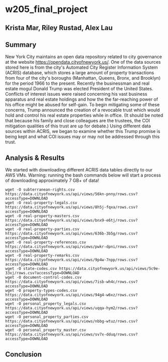 # w205_final_project
## Krista Mar, Riley Rustad, Alex Lau

## Summary
New York City maintains an open data repository related to city governance at the website https://opendata.cityofnewyork.us/. One of the data sources stored here is from the city's Automated City Register Information System (ACRIS) database, which stores a large amount of property transactions from four of the city's boroughs (Manhattan, Queens, Bronx, and Brooklyn) for the period 1966 to the present. Recently the businessman and real estate mogul Donald Trump was elected President of the United States. Conflicts of interest issues were raised concerning his vast business apparatus and real estate holdings and how the the far-reaching power of his office might be abused for self-gain. To begin mitigating some of these concerns, Trump announced the creation of a revocable trust which would hold and control his real estate properties while in office. (It should be noted that because his family and close colleagues are the trustees, the COI mitigation qualities of this trust are up for debate.) Using different data sources within ACRIS, we began to examine whether this Trump promise is being kept and what COI issues may or may not be addressed through this trust.

## Analysis & Results
We started with downloading different ACRIS data tables directly to our AWS VMs. Warning: running the bash commands below will start a process of downloading approximately 7 GB+ of data!
```
wget -O subterranean-rights.csv https://data.cityofnewyork.us/api/views/56kn-pnny/rows.csv?accessType=DOWNLOAD
wget -O real-property-legals.csv https://data.cityofnewyork.us/api/views/8h5j-fqxa/rows.csv?accessType=DOWNLOAD
wget -O real-property-masters.csv https://data.cityofnewyork.us/api/views/bnx9-e6tj/rows.csv?accessType=DOWNLOAD
wget -O real-property-parties.csv https://data.cityofnewyork.us/api/views/636b-3b5g/rows.csv?accessType=DOWNLOAD
wget -O real-property-references.csv https://data.cityofnewyork.us/api/views/pwkr-dpni/rows.csv?accessType=DOWNLOAD
wget -O real-property-remarks.csv https://data.cityofnewyork.us/api/views/9p4w-7npp/rows.csv?accessType=DOWNLOAD
wget -O state-codes.csv https://data.cityofnewyork.us/api/views/5c9e-33xj/rows.csv?accessType=DOWNLOAD
wget -O document-control-codes.csv https://data.cityofnewyork.us/api/views/7isb-wh4c/rows.csv?accessType=DOWNLOAD
wget -O property-types-codes.csv https://data.cityofnewyork.us/api/views/94g4-w6xz/rows.csv?accessType=DOWNLOAD
wget -O personal_property_legals.csv https://data.cityofnewyork.us/api/views/uqqa-hym2/rows.csv?accessType=DOWNLOAD
wget -O personal_property_parties.csv https://data.cityofnewyork.us/api/views/nbbg-wtuz/rows.csv?accessType=DOWNLOAD
wget -O personal_property_master.csv https://data.cityofnewyork.us/api/views/sv7x-dduq/rows.csv?accessType=DOWNLOAD
```


## Conclusion

